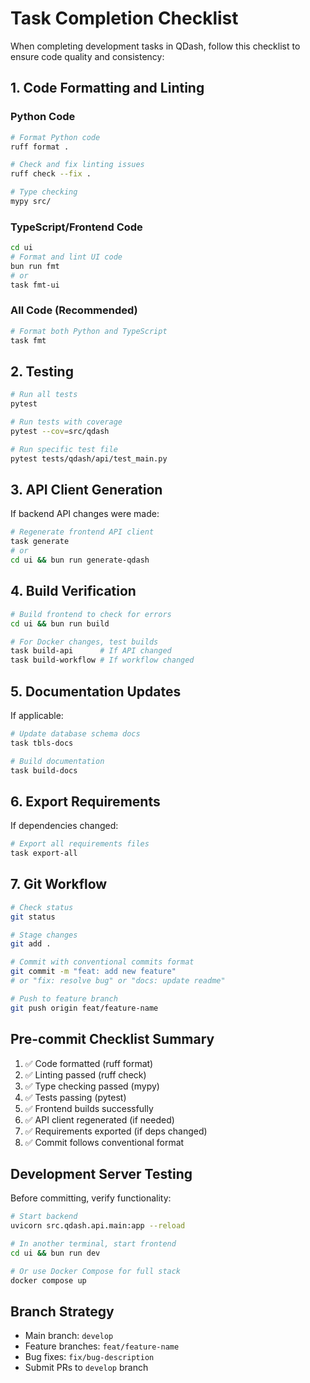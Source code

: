 # Task Completion Checklist

When completing development tasks in QDash, follow this checklist to ensure code quality and consistency:

## 1. Code Formatting and Linting

### Python Code

```bash
# Format Python code
ruff format .

# Check and fix linting issues
ruff check --fix .

# Type checking
mypy src/
```

### TypeScript/Frontend Code

```bash
cd ui
# Format and lint UI code
bun run fmt
# or
task fmt-ui
```

### All Code (Recommended)

```bash
# Format both Python and TypeScript
task fmt
```

## 2. Testing

```bash
# Run all tests
pytest

# Run tests with coverage
pytest --cov=src/qdash

# Run specific test file
pytest tests/qdash/api/test_main.py
```

## 3. API Client Generation

If backend API changes were made:

```bash
# Regenerate frontend API client
task generate
# or
cd ui && bun run generate-qdash
```

## 4. Build Verification

```bash
# Build frontend to check for errors
cd ui && bun run build

# For Docker changes, test builds
task build-api      # If API changed
task build-workflow # If workflow changed
```

## 5. Documentation Updates

If applicable:

```bash
# Update database schema docs
task tbls-docs

# Build documentation
task build-docs
```

## 6. Export Requirements

If dependencies changed:

```bash
# Export all requirements files
task export-all
```

## 7. Git Workflow

```bash
# Check status
git status

# Stage changes
git add .

# Commit with conventional commits format
git commit -m "feat: add new feature"
# or "fix: resolve bug" or "docs: update readme"

# Push to feature branch
git push origin feat/feature-name
```

## Pre-commit Checklist Summary

1. ✅ Code formatted (ruff format)
2. ✅ Linting passed (ruff check)
3. ✅ Type checking passed (mypy)
4. ✅ Tests passing (pytest)
5. ✅ Frontend builds successfully
6. ✅ API client regenerated (if needed)
7. ✅ Requirements exported (if deps changed)
8. ✅ Commit follows conventional format

## Development Server Testing

Before committing, verify functionality:

```bash
# Start backend
uvicorn src.qdash.api.main:app --reload

# In another terminal, start frontend
cd ui && bun run dev

# Or use Docker Compose for full stack
docker compose up
```

## Branch Strategy

- Main branch: `develop`
- Feature branches: `feat/feature-name`
- Bug fixes: `fix/bug-description`
- Submit PRs to `develop` branch
